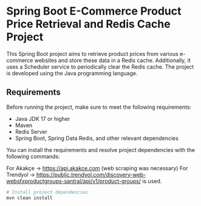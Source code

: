 # Spring Boot E-Commerce Product Price Retrieval and Redis Cache Project

This Spring Boot project aims to retrieve product prices from various e-commerce websites and store these data in a Redis cache. Additionally, it uses a Scheduler service to periodically clear the Redis cache. The project is developed using the Java programming language.

## Requirements

Before running the project, make sure to meet the following requirements:

- Java JDK 17 or higher
- Maven
- Redis Server
- Spring Boot, Spring Data Redis, and other relevant dependencies

You can install the requirements and resolve project dependencies with the following commands:

For Akakçe -> https://api.akakce.com (web scraping was necessary)
For Trendyol -> https://public.trendyol.com/discovery-web-websfxproductgroups-santral/api/v1/product-groups/
is used.
```bash
# Install project dependencies
mvn clean install
